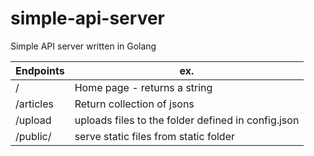 # simple-api-server

Simple API server written in Golang

Endpoints | ex.
-|-
/ | Home page - returns a string
/articles | Return collection of jsons
/upload | uploads files to the folder defined in config.json
/public/ | serve static files from static folder
